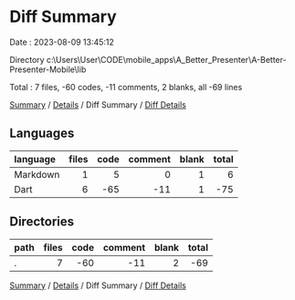 # Diff Summary

Date : 2023-08-09 13:45:12

Directory c:\\Users\\User\\CODE\\mobile_apps\\A_Better_Presenter\\A-Better-Presenter-Mobile\\lib

Total : 7 files,  -60 codes, -11 comments, 2 blanks, all -69 lines

[Summary](results.md) / [Details](details.md) / Diff Summary / [Diff Details](diff-details.md)

## Languages
| language | files | code | comment | blank | total |
| :--- | ---: | ---: | ---: | ---: | ---: |
| Markdown | 1 | 5 | 0 | 1 | 6 |
| Dart | 6 | -65 | -11 | 1 | -75 |

## Directories
| path | files | code | comment | blank | total |
| :--- | ---: | ---: | ---: | ---: | ---: |
| . | 7 | -60 | -11 | 2 | -69 |

[Summary](results.md) / [Details](details.md) / Diff Summary / [Diff Details](diff-details.md)